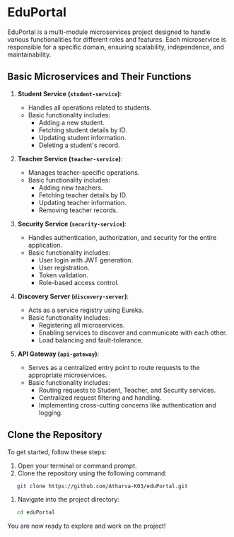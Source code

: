 # **EduPortal**
EduPortal is a multi-module microservices project designed to handle various functionalities for different roles and features. Each microservice is responsible for a specific domain, ensuring scalability, independence, and maintainability.
## **Basic Microservices and Their Functions**
1. **Student Service (`student-service`)**:
    - Handles all operations related to students.
    - Basic functionality includes:
        - Adding a new student.
        - Fetching student details by ID.
        - Updating student information.
        - Deleting a student's record.

2. **Teacher Service (`teacher-service`)**:
    - Manages teacher-specific operations.
    - Basic functionality includes:
        - Adding new teachers.
        - Fetching teacher details by ID.
        - Updating teacher information.
        - Removing teacher records.

3. **Security Service (`security-service`)**:
    - Handles authentication, authorization, and security for the entire application.
    - Basic functionality includes:
        - User login with JWT generation.
        - User registration.
        - Token validation.
        - Role-based access control.

4. **Discovery Server (`discovery-server`)**:
    - Acts as a service registry using Eureka.
    - Basic functionality includes:
        - Registering all microservices.
        - Enabling services to discover and communicate with each other.
        - Load balancing and fault-tolerance.

5. **API Gateway (`api-gateway`)**:
    - Serves as a centralized entry point to route requests to the appropriate microservices.
    - Basic functionality includes:
        - Routing requests to Student, Teacher, and Security services.
        - Centralized request filtering and handling.
        - Implementing cross-cutting concerns like authentication and logging.

## **Clone the Repository**
To get started, follow these steps:
1. Open your terminal or command prompt.
2. Clone the repository using the following command:
``` bash
   git clone https://github.com/Atharva-K03/eduPortal.git
```
1. Navigate into the project directory:
``` bash
   cd eduPortal
```
You are now ready to explore and work on the project!
